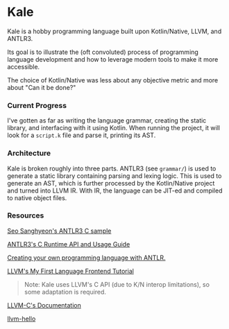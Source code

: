 # Kale
Kale is a hobby programming language built upon Kotlin/Native, LLVM, and ANTLR3.

Its goal is to illustrate the (oft convoluted) process of programming language development and how to leverage modern tools to make it more accessible.

The choice of Kotlin/Native was less about any objective metric and more about "Can it be done?"

### Current Progress

I've gotten as far as writing the language grammar, creating the static library, and interfacing with it using Kotlin.
When running the project, it will look for a `script.k` file and parse it, printing its AST.

### Architecture

Kale is broken roughly into three parts.
ANTLR3 (see `grammar/`) is used to generate a static library containing parsing and lexing logic.
This is used to generate an AST, which is further processed by the Kotlin/Native project and turned into LLVM IR.
With IR, the language can be JIT-ed and compiled to native object files.

### Resources
[Seo Sanghyeon's ANTLR3 C sample](https://gist.github.com/sanxiyn/845066)

[ANTLR3's C Runtime API and Usage Guide](https://www.antlr3.org/api/C/)

[Creating your own programming language with ANTLR.](http://web.archive.org/web/20140519034030/http://bkiers.blogspot.nl/2011/03/creating-your-own-programming-language.html)

[LLVM's My First Language Frontend Tutorial](https://llvm.org/docs/tutorial/MyFirstLanguageFrontend/LangImpl01.html)
> Note: Kale uses LLVM's C API (due to K/N interop limitations), so some adaptation is required.

[LLVM-C's Documentation](https://llvm.org/doxygen/group__LLVMC.html)

[llvm-hello](https://github.com/MWGuy/llvm-hello/blob/master/main.cpp)